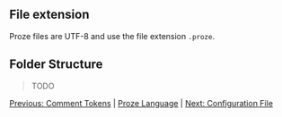 
## File extension

Proze files are UTF-8 and use the file extension `.proze`.

## Folder Structure

> TODO

[Previous: Comment Tokens](./comment-tokens.md) | [Proze Language](./proze-language.md) | [Next: Configuration File](./config.md)
